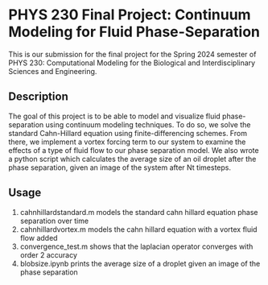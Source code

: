 # PHYS 230 Final Project: Continuum Modeling for Fluid Phase-Separation

This is our submission for the final project for the Spring 2024 semester of
PHYS 230: Computational Modeling for the Biological and Interdisciplinary 
Sciences and Engineering. 


## Description

The goal of this project is to be able to model and visualize fluid phase-separation
using continuum modeling techniques. To do so, we solve the standard Cahn-Hillard equation 
using finite-differencing schemes. From there, we implement a vortex forcing term to our 
system to examine the effects of a type of fluid flow to our phase separation model. We 
also wrote a python script which calculates the average size of an oil droplet after the
phase separation, given an image of the system after Nt timesteps. 

## Usage

1. cahnhillardstandard.m models the standard cahn hillard equation phase separation over time
2. cahnhillardvortex.m models the cahn hillard equation with a vortex fluid flow added
3. convergence_test.m shows that the laplacian operator converges with order 2 accuracy
4. blobsize.ipynb prints the average size of a droplet given an image of the phase separation




